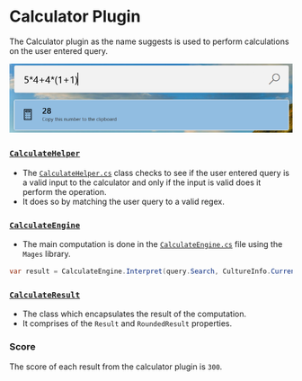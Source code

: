 # Calculator Plugin
The Calculator plugin as the name suggests is used to perform calculations on the user entered query.

![Image of Calculator plugin](/doc/images/launcher/plugins/calculator.png)

### [`CalculateHelper`](src/modules/launcher/Plugins/Microsoft.Plugin.Calculator/CalculateHelper.cs)
- The [`CalculateHelper.cs`](src/modules/launcher/Plugins/Microsoft.Plugin.Calculator/CalculateHelper.cs) class checks to see if the user entered query is a valid input to the calculator and only if the input is valid does it perform the operation.
- It does so by matching the user query to a valid regex.

### [`CalculateEngine`](src/modules/launcher/Plugins/Microsoft.Plugin.Calculator/CalculateEngine.cs)
- The main computation is done in the [`CalculateEngine.cs`](src/modules/launcher/Plugins/Microsoft.Plugin.Calculator/CalculateEngine.cs) file using the `Mages` library.

```csharp
var result = CalculateEngine.Interpret(query.Search, CultureInfo.CurrentUICulture);
```

### [`CalculateResult`](src/modules/launcher/Plugins/Microsoft.Plugin.Calculator/CalculateResult.cs)
- The class which encapsulates the result of the computation.
- It comprises of the `Result` and `RoundedResult` properties.

### Score
The score of each result from the calculator plugin is `300`.

